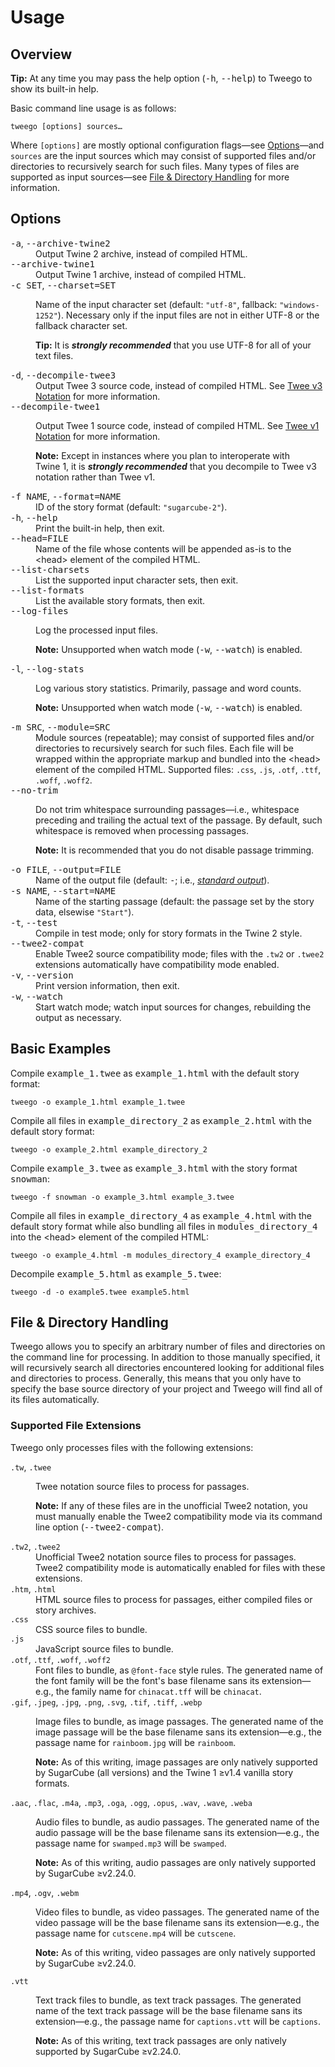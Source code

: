<!-- ***********************************************************************************************
	Usage
************************************************************************************************ -->
<h1 id="usage">Usage</h1>


<!-- ***************************************************************************
	Overview
**************************************************************************** -->
<span id="usage-overview"></span>
## Overview

<p class="tip" role="note"><b>Tip:</b>
At any time you may pass the help option (<kbd>-h</kbd>, <kbd>--help</kbd>) to Tweego to show its built-in help.
</p>

Basic command line usage is as follows:

```
tweego [options] sources…
```

Where <code>[options]</code> are mostly optional configuration flags—see [Options](#usage-options)—and <code>sources</code> are the input sources which may consist of supported files and/or directories to recursively search for such files.  Many types of files are supported as input sources—see [File &amp; Directory Handling](#usage-file-and-directory-handling) for more information.


<!-- ***************************************************************************
	Options
**************************************************************************** -->
<span id="usage-options"></span>
## Options

<dl>
<dt><kbd>-a</kbd>, <kbd>--archive-twine2</kbd></dt><dd>Output Twine&nbsp;2 archive, instead of compiled HTML.</dd>
<dt><kbd>--archive-twine1</kbd></dt><dd>Output Twine&nbsp;1 archive, instead of compiled HTML.</dd>
<dt><kbd>-c SET</kbd>, <kbd>--charset=SET</kbd></dt>
<dd>
	<p>Name of the input character set (default: <code>"utf-8"</code>, fallback: <code>"windows-1252"</code>).  Necessary only if the input files are not in either UTF-8 or the fallback character set.</p>
	<p class="tip" role="note"><b>Tip:</b> It is <strong><em>strongly recommended</em></strong> that you use UTF-8 for all of your text files.</p>
</dd>
<dt><kbd>-d</kbd>, <kbd>--decompile-twee3</kbd></dt><dd>Output Twee 3 source code, instead of compiled HTML.  See <a href="#twee-notation-tweev3">Twee&nbsp;v3 Notation</a> for more information.</dd>
<dt><kbd>--decompile-twee1</kbd></dt>
<dd>
	<p>Output Twee 1 source code, instead of compiled HTML.  See <a href="#twee-notation-tweev1">Twee&nbsp;v1 Notation</a> for more information.</p>
	<p role="note"><b>Note:</b> Except in instances where you plan to interoperate with Twine&nbsp;1, it is <strong><em>strongly recommended</em></strong> that you decompile to Twee&nbsp;v3 notation rather than Twee&nbsp;v1.</p>
</dd>
<dt><kbd>-f NAME</kbd>, <kbd>--format=NAME</kbd></dt><dd>ID of the story format (default: <code>"sugarcube-2"</code>).</dd>
<dt><kbd>-h</kbd>, <kbd>--help</kbd></dt><dd>Print the built-in help, then exit.</dd>
<dt><kbd>--head=FILE</kbd></dt><dd>Name of the file whose contents will be appended as-is to the &lt;head&gt; element of the compiled HTML.</dd>
<dt><kbd>--list-charsets</kbd></dt><dd>List the supported input character sets, then exit.</dd>
<dt><kbd>--list-formats</kbd></dt><dd>List the available story formats, then exit.</dd>
<dt><kbd>--log-files</kbd></dt>
<dd>
	<p>Log the processed input files.</p>
	<p role="note"><b>Note:</b> Unsupported when watch mode (<kbd>-w</kbd>, <kbd>--watch</kbd>) is enabled.</p>
</dd>
<dt><kbd>-l</kbd>, <kbd>--log-stats</kbd></dt>
<dd>
	<p>Log various story statistics.  Primarily, passage and word counts.</p>
	<p role="note"><b>Note:</b> Unsupported when watch mode (<kbd>-w</kbd>, <kbd>--watch</kbd>) is enabled.</p>
</dd>
<dt><kbd>-m SRC</kbd>, <kbd>--module=SRC</kbd></dt><dd>Module sources (repeatable); may consist of supported files and/or directories to recursively search for such files.  Each file will be wrapped within the appropriate markup and bundled into the &lt;head&gt; element of the compiled HTML.  Supported files: <code>.css</code>, <code>.js</code>, <code>.otf</code>, <code>.ttf</code>, <code>.woff</code>, <code>.woff2</code>.</dd>
<dt><kbd>--no-trim</kbd></dt><dd>
	<p>Do not trim whitespace surrounding passages—i.e., whitespace preceding and trailing the actual text of the passage.  By default, such whitespace is removed when processing passages.</p>
	<p role="note"><b>Note:</b> It is recommended that you do not disable passage trimming.</p>
</dd>
<dt><kbd>-o FILE</kbd>, <kbd>--output=FILE</kbd></dt><dd>Name of the output file (default: <kbd>-</kbd>; i.e., <a href="https://en.wikipedia.org/wiki/Standard_streams" target="&#95;blank"><i>standard output</i></a>).</dd>
<dt><kbd>-s NAME</kbd>, <kbd>--start=NAME</kbd></dt><dd>Name of the starting passage (default: the passage set by the story data, elsewise <code>"Start"</code>).</dd>
<dt><kbd>-t</kbd>, <kbd>--test</kbd></dt><dd>Compile in test mode; only for story formats in the Twine&nbsp;2 style.</dd>
<dt><kbd>--twee2-compat</kbd></dt><dd>Enable Twee2 source compatibility mode; files with the <code>.tw2</code> or <code>.twee2</code> extensions automatically have compatibility mode enabled.</dd>
<dt><kbd>-v</kbd>, <kbd>--version</kbd></dt><dd>Print version information, then exit.</dd>
<dt><kbd>-w</kbd>, <kbd>--watch</kbd></dt><dd>Start watch mode; watch input sources for changes, rebuilding the output as necessary.</dd>
</dl>


<!-- ***************************************************************************
	Basic Examples
**************************************************************************** -->
<span id="usage-basic-examples"></span>
## Basic Examples

Compile <kbd>example_1.twee</kbd> as <kbd>example_1.html</kbd> with the default story format:

```
tweego -o example_1.html example_1.twee
```

Compile all files in <kbd>example_directory_2</kbd> as <kbd>example_2.html</kbd> with the default story format:

```
tweego -o example_2.html example_directory_2
```

Compile <kbd>example_3.twee</kbd> as <kbd>example_3.html</kbd> with the story format <kbd>snowman</kbd>:

```
tweego -f snowman -o example_3.html example_3.twee
```

Compile all files in <kbd>example_directory_4</kbd> as <kbd>example_4.html</kbd> with the default story format while also bundling all files in <kbd>modules_directory_4</kbd> into the &lt;head&gt; element of the compiled HTML:

```
tweego -o example_4.html -m modules_directory_4 example_directory_4
```

Decompile <kbd>example_5.html</kbd> as <kbd>example_5.twee</kbd>:

```
tweego -d -o example5.twee example5.html
```


<!-- ***************************************************************************
	File & Directory Handling
**************************************************************************** -->
<span id="usage-file-and-directory-handling"></span>
## File &amp; Directory Handling

Tweego allows you to specify an arbitrary number of files and directories on the command line for processing.  In addition to those manually specified, it will recursively search all directories encountered looking for additional files and directories to process.  Generally, this means that you only have to specify the base source directory of your project and Tweego will find all of its files automatically.

### Supported File Extensions

Tweego only processes files with the following extensions:

<dl>
<dt><code>.tw</code>, <code>.twee</code></dt>
<dd>
	<p>Twee notation source files to process for passages.</p>
	<p role="note"><b>Note:</b> If any of these files are in the unofficial Twee2 notation, you must manually enable the Twee2 compatibility mode via its command line option (<kbd>--twee2-compat</kbd>).</p>
</dd>
<dt><code>.tw2</code>, <code>.twee2</code></dt>
<dd>Unofficial Twee2 notation source files to process for passages.  Twee2 compatibility mode is automatically enabled for files with these extensions.</dd>
<dt><code>.htm</code>, <code>.html</code></dt>
<dd>HTML source files to process for passages, either compiled files or story archives.</dd>
<dt><code>.css</code></dt>
<dd>CSS source files to bundle.</dd>
<dt><code>.js</code></dt>
<dd>JavaScript source files to bundle.</dd>
<dt><code>.otf</code>, <code>.ttf</code>, <code>.woff</code>, <code>.woff2</code></dt>
<dd>Font files to bundle, as <code>@font-face</code> style rules.  The generated name of the font family will be the font's base filename sans its extension—e.g., the family name for <code>chinacat.tff</code> will be <code>chinacat</code>.</dd>
<dt><code>.gif</code>, <code>.jpeg</code>, <code>.jpg</code>, <code>.png</code>, <code>.svg</code>, <code>.tif</code>, <code>.tiff</code>, <code>.webp</code></dt>
<dd>
	<p>Image files to bundle, as image passages.  The generated name of the image passage will be the base filename sans its extension—e.g., the passage name for <code>rainboom.jpg</code> will be <code>rainboom</code>.</p>
	<p role="note"><b>Note:</b>
	As of this writing, image passages are only natively supported by SugarCube (all versions) and the Twine&nbsp;1 ≥v1.4 vanilla story formats.
	</p>
</dd>
<dt><code>.aac</code>, <code>.flac</code>, <code>.m4a</code>, <code>.mp3</code>, <code>.oga</code>, <code>.ogg</code>, <code>.opus</code>, <code>.wav</code>, <code>.wave</code>, <code>.weba</code></dt>
<dd>
	<p>Audio files to bundle, as audio passages.  The generated name of the audio passage will be the base filename sans its extension—e.g., the passage name for <code>swamped.mp3</code> will be <code>swamped</code>.</p>
	<p role="note"><b>Note:</b>
	As of this writing, audio passages are only natively supported by SugarCube ≥v2.24.0.
	</p>
</dd>
<dt><code>.mp4</code>, <code>.ogv</code>, <code>.webm</code></dt>
<dd>
	<p>Video files to bundle, as video passages.  The generated name of the video passage will be the base filename sans its extension—e.g., the passage name for <code>cutscene.mp4</code> will be <code>cutscene</code>.</p>
	<p role="note"><b>Note:</b>
	As of this writing, video passages are only natively supported by SugarCube ≥v2.24.0.
	</p>
</dd>
<dt><code>.vtt</code></dt>
<dd>
	<p>Text track files to bundle, as text track passages.  The generated name of the text track passage will be the base filename sans its extension—e.g., the passage name for <code>captions.vtt</code> will be <code>captions</code>.</p>
	<p role="note"><b>Note:</b>
	As of this writing, text track passages are only natively supported by SugarCube ≥v2.24.0.
	</p>
</dd>
</dl>
